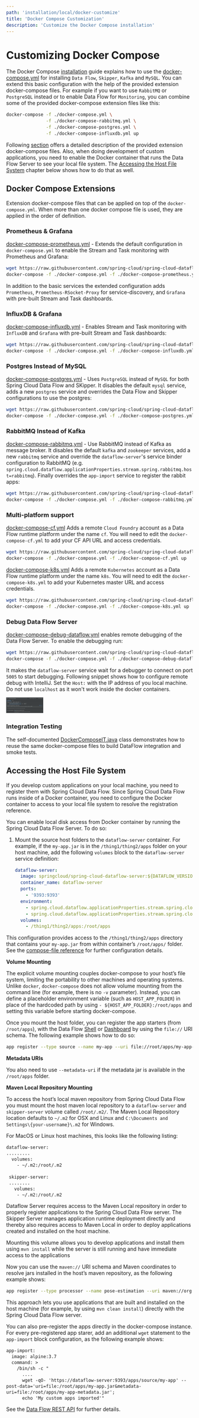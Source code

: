 ```yaml
---
path: 'installation/local/docker-customize'
title: 'Docker Compose Customization'
description: 'Customize the Docker Compose installation'
---
```


# Customizing Docker Compose

The Docker Compose [installation](%currentPath%/installation/local/docker) guide explains how to use the [docker-compose.yml](https://raw.githubusercontent.com/spring-cloud/spring-cloud-dataflow/v%dataflow-snapshot-version%/spring-cloud-dataflow-server/docker-compose.yml) for installing `Data Flow`, `Skipper`, `Kafka` and `MySQL`.
You can extend this basic configuration with the help of the provided extension docker-compose files.
For example if you want to use `RabbitMQ` or `PostgreSQL` instead or to enable Data Flow for `Monitoring`, you can combine some of the provided docker-compose extension files like this:

```bash
docker-compose -f ./docker-compose.yml \
               -f ./docker-compose-rabbitmq.yml \
               -f ./docker-compose-postgres.yml \
               -f ./docker-compose-influxdb.yml up
```

Following [section](#docker-compose-extensions) offers a detailed description of the provided extension docker-compose files.
Also, when doing development of custom applications, you need to enable the Docker container that runs the Data Flow Server to see your local file system. The [Accessing the Host File System](#accessing-the-host-file-system) chapter below shows how to do that as well.

## Docker Compose Extensions

Extension docker-compose files that can be applied on top of the `docker-compose.yml`. When more than one docker compose file is used, they are applied in the order of definition.

### Prometheus & Grafana

[docker-compose-prometheus.yml](https://raw.githubusercontent.com/spring-cloud/spring-cloud-dataflow/v%dataflow-snapshot-version%/spring-cloud-dataflow-server/docker-compose-prometheus.yml) - Extends the default configuration in `docker-compose.yml` to enable the Stream and Task monitoring with Prometheus and Grafana:

```bash
wget https://raw.githubusercontent.com/spring-cloud/spring-cloud-dataflow/v%dataflow-snapshot-version%/spring-cloud-dataflow-server/docker-compose-prometheus.yml
docker-compose -f ./docker-compose.yml -f ./docker-compose-prometheus.yml up
```

In addition to the basic services the extended configuration adds `Prometheus`, `Prometheus-RSocket-Proxy` for service-discovery, and `Grafana` with pre-built Stream and Task dashboards.

### InfluxDB & Grafana

[docker-compose-influxdb.yml](https://raw.githubusercontent.com/spring-cloud/spring-cloud-dataflow/v%dataflow-snapshot-version%/spring-cloud-dataflow-server/docker-compose-influxdb.yml) - Enables Stream and Task monitoring with `InfluxDB` and `Grafana` with pre-built Stream and Task dashboards:

```bash
wget https://raw.githubusercontent.com/spring-cloud/spring-cloud-dataflow/v%dataflow-snapshot-version%/spring-cloud-dataflow-server/docker-compose-influxdb.yml
docker-compose -f ./docker-compose.yml -f ./docker-compose-influxdb.yml up
```

### Postgres Instead of MySQL

[docker-compose-postgres.yml](https://raw.githubusercontent.com/spring-cloud/spring-cloud-dataflow/v%dataflow-snapshot-version%/spring-cloud-dataflow-server/docker-compose-postgres.yml) - Uses `PostgreSQL` instead of `MySQL` for both Spring Cloud Data Flow and SKipper. It disables the default `mysql` service, adds a new `postgres` service and overrides the Data Flow and Skipper configurations to use the postgres:

```bash
wget https://raw.githubusercontent.com/spring-cloud/spring-cloud-dataflow/v%dataflow-snapshot-version%/spring-cloud-dataflow-server/docker-compose-postgres.yml
docker-compose -f ./docker-compose.yml -f ./docker-compose-postgres.yml up
```

### RabbitMQ Instead of Kafka

[docker-compose-rabbitmq.yml](https://raw.githubusercontent.com/spring-cloud/spring-cloud-dataflow/v%dataflow-snapshot-version%/spring-cloud-dataflow-server/docker-compose-rabbitmq.yml) - Use RabbitMQ instead of Kafka as message broker. It disables the default `kafka` and `zookeeper` services, add a new `rabbitmq` service and override the `dataflow-server`'s service binder configuration to RabbitMQ (e.g. `spring.cloud.dataflow.applicationProperties.stream.spring.rabbitmq.host=rabbitmq`). Finally overrides the `app-import` service to register the rabbit apps:

```bash
wget https://raw.githubusercontent.com/spring-cloud/spring-cloud-dataflow/v%dataflow-snapshot-version%/spring-cloud-dataflow-server/docker-compose-rabbitmq.yml
docker-compose -f ./docker-compose.yml -f ./docker-compose-rabbitmq.yml up
```

### Multi-platform support

[docker-compose-cf.yml](https://raw.githubusercontent.com/spring-cloud/spring-cloud-dataflow/v%dataflow-snapshot-version%/spring-cloud-dataflow-server/docker-compose-cf.yml) Adds a remote `Cloud Foundry` account as a Data Flow runtime platform under the name `cf`. You will need to edit the `docker-compose-cf.yml` to add your CF API URL and access credentials.

```bash
wget https://raw.githubusercontent.com/spring-cloud/spring-cloud-dataflow/v%dataflow-snapshot-version%/spring-cloud-dataflow-server/docker-compose-cf.yml
docker-compose -f ./docker-compose.yml -f ./docker-compose-cf.yml up
```

[docker-compose-k8s.yml](https://raw.githubusercontent.com/spring-cloud/spring-cloud-dataflow/v%dataflow-snapshot-version%/spring-cloud-dataflow-server/docker-compose-cf.yml) Adds a remote `Kubernetes` account as a Data Flow runtime platform under the name `k8s`. You will need to edit the `docker-compose-k8s.yml` to add your Kubernetes master URL and access credentials.

```bash
wget https://raw.githubusercontent.com/spring-cloud/spring-cloud-dataflow/v%dataflow-snapshot-version%/spring-cloud-dataflow-server/docker-compose-k8s.yml
docker-compose -f ./docker-compose.yml -f ./docker-compose-k8s.yml up
```

### Debug Data Flow Server

[docker-compose-debug-dataflow.yml](https://raw.githubusercontent.com/spring-cloud/spring-cloud-dataflow/v%dataflow-snapshot-version%/spring-cloud-dataflow-server/docker-compose-debug-dataflow.yml) enables remote debugging of the Data Flow Server. To enable the debugging run:

```bash
wget https://raw.githubusercontent.com/spring-cloud/spring-cloud-dataflow/v%dataflow-snapshot-version%/spring-cloud-dataflow-server/docker-compose-debug-dataflow.yml
docker-compose -f ./docker-compose.yml -f ./docker-compose-debug-dataflow.yml up
```

It makes the `dataflow-server` service wait for a debugger to connect on port `5005` to start debugging. Following snippet shows how to configure remote debug with IntelliJ. Set the `Host:` with the IP address of you local machine. Do not use `localhost` as it won't work inside the docker containers.

  <img src="../images/scdf-remote-debugging.png" alt="SCDF Remote Debug" width="100"/>

### Integration Testing

The self-documented [DockerComposeIT.java](https://github.com/spring-cloud/spring-cloud-dataflow/blob/master/spring-cloud-dataflow-server/src/test/java/org/springframework/cloud/dataflow/integration/test/DockerComposeIT.java) class demonstrates how to reuse the same docker-compose files to build DataFlow integration and smoke tests.

## Accessing the Host File System

If you develop custom applications on your local machine, you need to register them with Spring Cloud Data Flow.
Since Spring Cloud Data Flow runs inside of a Docker container, you need to configure the Docker container to access to your local file system to resolve the registration reference.

You can enable local disk access from Docker container by running the Spring Cloud Data Flow Server. To do so:

1. Mount the source host folders to the `dataflow-server` container. For example, if the `my-app.jar` is in the `/thing1/thing2/apps` folder on your host machine, add the following `volumes` block to the `dataflow-server` service definition:
   ```yaml
   dataflow-server:
     image: springcloud/spring-cloud-dataflow-server:${DATAFLOW_VERSION}
     container_name: dataflow-server
     ports:
       - '9393:9393'
     environment:
       - spring.cloud.dataflow.applicationProperties.stream.spring.cloud.stream.kafka.binder.brokers=kafka:9092
       - spring.cloud.dataflow.applicationProperties.stream.spring.cloud.stream.kafka.binder.zkNodes=zookeeper:2181
     volumes:
       - /thing1/thing2/apps:/root/apps
   ```

This configuration provides access to the `/thing1/thing2/apps` directory that contains your `my-app.jar` from within container’s `/root/apps/` folder. See the [compose-file reference](https://docs.docker.com/compose/compose-file/compose-file-v2/) for further configuration details.

<!--TIP-->

**Volume Mounting**

The explicit volume mounting couples docker-compose to your host’s file system, limiting the portability to other machines and operating systems.
Unlike `docker`, `docker-compose` does not allow volume mounting from the command line (for example, there is no `-v` parameter).
Instead, you can define a placeholder environment variable (such as `HOST_APP_FOLDER`) in place of the hardcoded path by using `- ${HOST_APP_FOLDER}:/root/apps` and setting this variable before starting docker-compose.

<!--END_TIP-->

Once you mount the host folder, you can register the app starters (from `/root/apps`), with the Data Flow
[Shell](https://docs.spring.io/spring-cloud-dataflow/docs/current/reference/htmlsingle/#shell)
or
[Dashboard](https://docs.spring.io/spring-cloud-dataflow/docs/current/reference/htmlsingle/#dashboard-apps)
by using the `file://` URI schema. The following example shows how to do
so:

```bash
app register --type source --name my-app --uri file://root/apps/my-app-1.0.0.RELEASE.jar
```

<!--NOTE-->

**Metadata URIs**

You also need to use `--metadata-uri` if the metadata jar is available in the `/root/apps` folder.

<!--END_NOTE-->

**Maven Local Repository Mounting**

To access the host’s local maven repository from Spring Cloud Data Flow you must mount the host maven local repository to a `dataflow-server` and `skipper-server` volume called `/root/.m2/`. The Maven Local Repository location defaults to `~/.m2` for OSX and Linux and `C:\Documents and Settings\{your-username}\.m2` for Windows.

For MacOS or Linux host machines, this looks like the following listing:

```
dataflow-server:
.........
  volumes:
    - ~/.m2:/root/.m2

 skipper-server:
 ........
   volumes:
    - ~/.m2:/root/.m2
```

<!--NOTE-->

Dataflow Server requires access to the Maven Local repository in order to properly register applications to the Spring Cloud Data Flow server. The Skipper Server manages application runtime deployment directly and thereby also requires access to Maven Local in order to deploy applications created and installed on the host machine.

Mounting this volume allows you to develop applications and install them using `mvn install` while the server is still running and have immediate access to the applications

<!--END_NOTE-->

Now you can use the `maven://` URI schema and Maven coordinates to
resolve jars installed in the host’s maven repository, as the following
example shows:

```bash
app register --type processor --name pose-estimation --uri maven://org.springframework.cloud.stream.app:pose-estimation-processor-rabbit:2.0.2.BUILD-SNAPSHOT --metadata-uri maven://org.springframework.cloud.stream.app:pose-estimation-processor-rabbit:jar:metadata:2.0.2.BUILD-SNAPSHOT
```

This approach lets you use applications that are built and installed on the
host machine (for example, by using `mvn clean install`) directly with
the Spring Cloud Data Flow server.

You can also pre-register the apps directly in the docker-compose instance. For
every pre-registered app starer, add an additional `wget` statement to
the `app-import` block configuration, as the following example shows:

```
app-import:
  image: alpine:3.7
  command: >
    /bin/sh -c "
      ....
      wget -qO- 'https://dataflow-server:9393/apps/source/my-app' --post-data='uri=file:/root/apps/my-app.jar&metadata-uri=file:/root/apps/my-app-metadata.jar';
      echo 'My custom apps imported'"
```

See the [Data Flow REST API](https://docs.spring.io/spring-cloud-dataflow/docs/current/reference/htmlsingle/#resources-registered-applications)
for further details.
